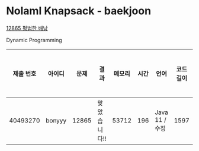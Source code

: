 # Nolaml Knapsack - baekjoon

[12865 평범한 배낭](https://www.acmicpc.net/problem/12865)

Dynamic Programming

| 제출 번호 | 아이디 | 문제  | 결과         | 메모리 | 시간 | 언어           | 코드 길이 | 제출한 시간 |
| --------- | ------ | ----- | ------------ | ------ | ---- | -------------- | --------- | ----------- |
| 40493270  | bonyyy | 12865 | 맞았습니다!! | 53712  | 196  | Java 11 / 수정 | 1597      | 39분 전     |
